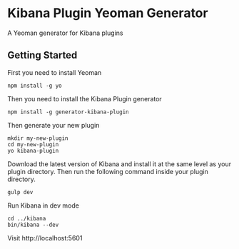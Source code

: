 # Kibana Plugin Yeoman Generator

A Yeoman generator for Kibana plugins

## Getting Started

First you need to install Yeoman

```
npm install -g yo
```

Then you need to install the Kibana Plugin generator

```
npm install -g generator-kibana-plugin
```

Then generate your new plugin

```
mkdir my-new-plugin
cd my-new-plugin
yo kibana-plugin
```

Download the latest version of Kibana and install it at the same level as your plugin directory. Then run the following command inside your plugin directory.

```
gulp dev
```

Run Kibana in dev mode

```
cd ../kibana
bin/kibana --dev
```

Visit http://localhost:5601
